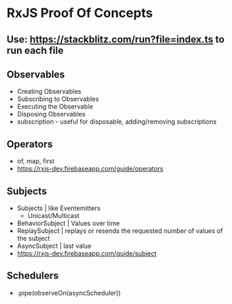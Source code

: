 # RxJS Proof Of Concepts

## Use: https://stackblitz.com/run?file=index.ts to run each file

## Observables
- Creating Observables
- Subscribing to Observables
- Executing the Observable
- Disposing Observables
- subscription - useful for disposable, adding/removing subscriptions

## Operators
- of, map, first
- https://rxjs-dev.firebaseapp.com/guide/operators 

## Subjects
- Subjects | like Eventemitters
    - Unicast/Multicast
- BehaviorSubject | Values over time
- ReplaySubject | replays or resends the requested number of values of the subject
- AsyncSubject | last value
- https://rxjs-dev.firebaseapp.com/guide/subject

## Schedulers
- .pipe(observeOn(asyncScheduler))


